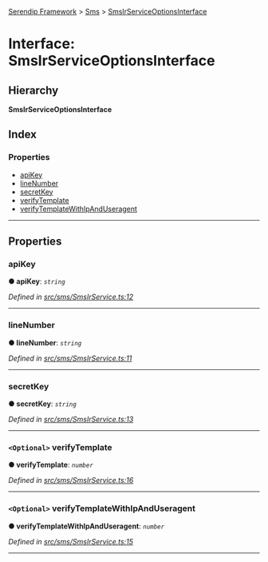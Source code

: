 [Serendip Framework](../README.md) > [Sms](../modules/sms.md) > [SmsIrServiceOptionsInterface](../interfaces/sms.smsirserviceoptionsinterface.md)

# Interface: SmsIrServiceOptionsInterface

## Hierarchy

**SmsIrServiceOptionsInterface**

## Index

### Properties

* [apiKey](sms.smsirserviceoptionsinterface.md#apikey)
* [lineNumber](sms.smsirserviceoptionsinterface.md#linenumber)
* [secretKey](sms.smsirserviceoptionsinterface.md#secretkey)
* [verifyTemplate](sms.smsirserviceoptionsinterface.md#verifytemplate)
* [verifyTemplateWithIpAndUseragent](sms.smsirserviceoptionsinterface.md#verifytemplatewithipanduseragent)

---

## Properties

<a id="apikey"></a>

###  apiKey

**● apiKey**: *`string`*

*Defined in [src/sms/SmsIrService.ts:12](https://github.com/m-esm/serendip/blob/570071d/src/sms/SmsIrService.ts#L12)*

___
<a id="linenumber"></a>

###  lineNumber

**● lineNumber**: *`string`*

*Defined in [src/sms/SmsIrService.ts:11](https://github.com/m-esm/serendip/blob/570071d/src/sms/SmsIrService.ts#L11)*

___
<a id="secretkey"></a>

###  secretKey

**● secretKey**: *`string`*

*Defined in [src/sms/SmsIrService.ts:13](https://github.com/m-esm/serendip/blob/570071d/src/sms/SmsIrService.ts#L13)*

___
<a id="verifytemplate"></a>

### `<Optional>` verifyTemplate

**● verifyTemplate**: *`number`*

*Defined in [src/sms/SmsIrService.ts:16](https://github.com/m-esm/serendip/blob/570071d/src/sms/SmsIrService.ts#L16)*

___
<a id="verifytemplatewithipanduseragent"></a>

### `<Optional>` verifyTemplateWithIpAndUseragent

**● verifyTemplateWithIpAndUseragent**: *`number`*

*Defined in [src/sms/SmsIrService.ts:15](https://github.com/m-esm/serendip/blob/570071d/src/sms/SmsIrService.ts#L15)*

___

